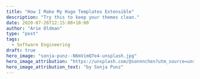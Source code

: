 ```yaml
---
title: "How I Make My Hugo Templates Extensible"
description: "Try this to keep your themes clean."
date: 2020-07-26T12:15:08+10:00
author: "Arie Oldman"
type: "post"
tags:
  - Software Engineering
draft: true
hero_image: "sonja-punz--N6mVimQ7e4-unsplash.jpg"
hero_image_attribution: "https://unsplash.com/@sonnnchen?utm_source=unsplash&utm_medium=referral&utm_content=creditCopyText"
hero_image_attribution_text: "by Sonja Punz"
---
```

